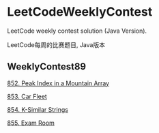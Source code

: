 # LeetCodeWeeklyContest

LeetCode weekly contest solution (Java Version).

LeetCode每周的比赛题目, Java版本

## WeeklyContest89
[852. Peak Index in a Mountain Array](https://leetcode.com/contest/weekly-contest-89/problems/peak-index-in-a-mountain-array/)

[853. Car Fleet](https://leetcode.com/contest/weekly-contest-89/problems/car-fleet/)

[854. K-Similar Strings](https://leetcode.com/contest/weekly-contest-89/problems/k-similar-strings/)

[855. Exam Room](https://leetcode.com/contest/weekly-contest-89/problems/exam-room/)
